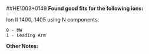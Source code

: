 ##HE1003+0149
**Found good fits for the following ions:**

Ion II 1400, 1405 using N components:
```
0 - MW
1 - Leading Arm
```


**Other Notes:**

